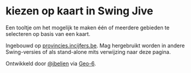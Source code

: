 # kiezen op kaart in Swing Jive

Een tooltje om het mogelijk te maken één of meerdere gebieden te selecteren op basis van een kaart.

Ingebouwd op [provincies.incijfers.be](https://provincies.incijfers.be/databank?report=kiezen_op_kaart&keepworkspace=true). Mag  hergebruikt worden in andere Swing-versies of als stand-alone mits verwijzing naar deze pagina.

Ontwikkeld door [@jbelien](https://github.com/jbelien) via [Geo-6](https://geo-6.be/).
